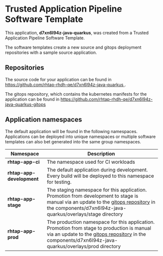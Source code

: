 # Trusted Application Pipeline Software Template

This application, **d7xn6l94z-java-quarkus**, was created from a Trusted Application Pipeline Software Template.

The software templates create a new source and gitops deployment repositories with a sample source application. 

## Repositories

The source code for your application can be found in [https://github.com/rhtap-rhdh-qe/d7xn6l94z-java-quarkus ](https://github.com/rhtap-rhdh-qe/d7xn6l94z-java-quarkus ).
 
The gitops repository, which contains the kubernetes manifests for the application can be found in 
[https://github.com/rhtap-rhdh-qe/d7xn6l94z-java-quarkus-gitops ](https://github.com/rhtap-rhdh-qe/d7xn6l94z-java-quarkus-gitops ) 

## Application namespaces 

The default application will be found in the following namespaces. Applications can be deployed into unique namespaces or multiple software templates can also bet generated into the same group namespaces.  

|  Namespace   |  Description   |  
| -------- | -------- |
| **rhtap-app-ci** | The namespace used for CI workloads |
| **rhtap-app-development** | The default application during development. Every build will be deployed to this namespace for testing. |
| **rhtap-app-stage** | The staging namespace for this application. Promotion from development to stage is manual via an update to the [gitops repository](https://github.com/rhtap-rhdh-qe/d7xn6l94z-java-quarkus-gitops ) in the components/d7xn6l94z-java-quarkus/overlays/stage directory |
| **rhtap-app-prod** | The production namespace for this application. Promotion from stage to production is manual via an update to the [gitops repository](https://github.com/rhtap-rhdh-qe/d7xn6l94z-java-quarkus-gitops ) in the components/d7xn6l94z-java-quarkus/overlays/prod directory |